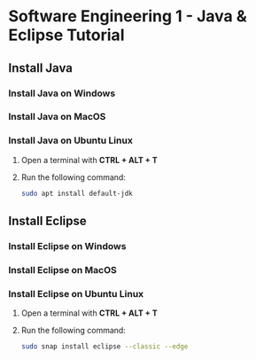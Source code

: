 # Software Engineering 1 - Java & Eclipse Tutorial

## Install Java

### Install Java on Windows

### Install Java on MacOS

### Install Java on Ubuntu Linux

1. Open a terminal with **CTRL + ALT + T**
2. Run the following command:

    ```bash
    sudo apt install default-jdk
    ```

## Install Eclipse

### Install Eclipse on Windows

### Install Eclipse on MacOS

### Install Eclipse on Ubuntu Linux

1. Open a terminal with **CTRL + ALT + T**
2. Run the following command:

    ```bash
    sudo snap install eclipse --classic --edge
    ```